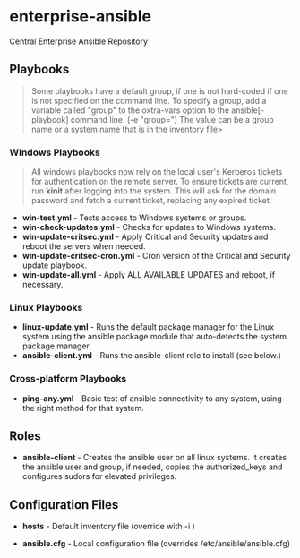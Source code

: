 # enterprise-ansible
Central Enterprise Ansible Repository

## Playbooks
> Some playbooks have a default group, if one is not hard-coded if one is
> not specified on the command line.  To specify a group, add a variable
> called "group" to the oxtra-vars option to the ansible[-playbook] 
> command line. (-e "group=<value>") The value can be a group name or a
> system name that is in the inventory file>

### Windows Playbooks
> All windows playbooks now rely on the local user's Kerberos tickets for 
> authentication on the remote server.  To ensure tickets are current, run
> __kinit__ after logging into the system.  This will ask for the domain
> password and fetch a current ticket, replacing any expired ticket.

 * __win-test.yml__ - Tests access to Windows systems or groups.
 * __win-check-updates.yml__ - Checks for updates to Windows systems.
 * __win-update-critsec.yml__ - Apply Critical and Security updates and 
 reboot the servers when needed.
 * __win-update-critsec-cron.yml__ - Cron version of the Critical and 
 Security update playbook.
 * __win-update-all.yml__ - Apply ALL AVAILABLE UPDATES and reboot, if 
 necessary.
  
### Linux Playbooks
 * __linux-update.yml__ - Runs the default package manager for the Linux 
 system using the ansible package module that auto-detects the system package 
 manager.
 * __ansible-client.yml__ - Runs the ansible-client role to install (see 
         below.)

### Cross-platform Playbooks
 * __ping-any.yml__ - Basic test of ansible connectivity to any system, using 
 the right method for that system.

## Roles

 * __ansible-client__ - Creates the ansible user on all linux systems.  It 
 creates the ansible user and group, if needed, copies the authorized_keys 
 and configures sudors for elevated privileges.

## Configuration Files

 * __hosts__ - Default inventory file (override with -i <filename>)

 * __ansible.cfg__ - Local configuration file (overrides /etc/ansible/ansible.cfg)

